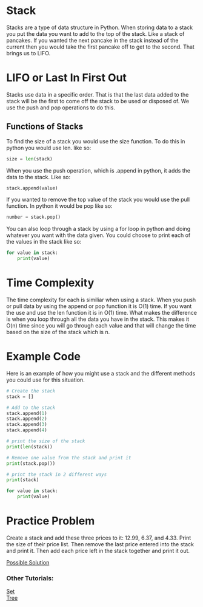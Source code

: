 # **Stack**
Stacks are a type of data structure in Python. When storing data to a stack you put the data you want to add to the top of the stack. Like a stack of pancakes. If you wanted the next pancake in the stack instead of the current then you would take the first pancake off to get to the second. That brings us to LIFO.
# LIFO or Last In First Out
Stacks use data in a specific order. That is that the last data added to the stack will be the first to come off the stack to be used or disposed of. We use the push and pop operations to do this.
## Functions of Stacks
To find the size of a stack you would use the size function. To do this in python you would use len. like so:
```python
size = len(stack)
```
When you use the push operation, which is .append in python, it adds the data to the stack. Like so:
```python
stack.append(value)
```
If you wanted to remove the top value of the stack you would use the pull function. In python it would be pop like so:
```python
number = stack.pop()
```
You can also loop through a stack by using a for loop in python and doing whatever you want with the data given. You could choose to print each of the values in the stack like so:
```python
for value in stack:
    print(value)
```
# Time Complexity
The time complexity for each is similiar when using a stack. When you push or pull data by using the append or pop function it is O(1) time. If you want the use and use the len function it is in O(1) time. What makes the difference is when you loop through all the data you have in the stack. This makes it O(n) time since you will go through each value and that will change the time based on the size of the stack which is n.
# Example Code
Here is an example of how you might use a stack and the different methods you could use for this situation.
```python
# Create the stack
stack = []

# Add to the stack
stack.append(1)
stack.append(2)
stack.append(3)
stack.append(4)

# print the size of the stack
print(len(stack))

# Remove one value from the stack and print it
print(stack.pop())

# print the stack in 2 different ways
print(stack)

for value in stack:
    print(value)
```

# Practice Problem
Create a stack and add these three prices to it: 12.99, 6.37, and 4.33. Print the size of their price list. Then remove the last price entered into the stack and print it. Then add each price left in the stack together and print it out.

[Possible Solution](https://github.com/payneful/CSE212-Final/blob/main/solution/stack-solution.py)

### Other Tutorials: 
[Set](https://github.com/payneful/CSE212-Final/blob/main/2-set.md)
<br>
[Tree](https://github.com/payneful/CSE212-Final/blob/main/3-tree.md)